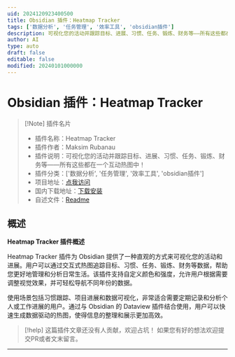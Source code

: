 ```yaml
---
uid: 2024120923400500
title: Obsidian 插件：Heatmap Tracker
tags: ['数据分析', '任务管理', '效率工具', 'obsidian插件']
description: 可视化您的活动并跟踪目标、进展、习惯、任务、锻炼、财务等——所有这些都在一个互动热图中！
author: AI
type: auto
draft: false
editable: false
modified: 20240101000000
---
```


# Obsidian 插件：Heatmap Tracker

> [!Note] 插件名片
> - 插件名称：Heatmap Tracker
> - 插件作者：Maksim Rubanau
> - 插件说明：可视化您的活动并跟踪目标、进展、习惯、任务、锻炼、财务等——所有这些都在一个互动热图中！
> - 插件分类：['数据分析', '任务管理', '效率工具', 'obsidian插件']
> - 项目地址：[点我访问](https://github.com/mokkiebear/heatmap-tracker)
> - 国内下载地址：[下载安装](https://pkmer.cn/products/plugin/pluginMarket/?heatmap-tracker)
> - 自述文件：[Readme](https://ghproxy.net/https://raw.githubusercontent.com/mokkiebear/heatmap-tracker/main/README.md)



## 概述

**Heatmap Tracker 插件概述**

Heatmap Tracker 插件为 Obsidian 提供了一种直观的方式来可视化您的活动和进展。用户可以通过交互式热图追踪目标、习惯、任务、锻炼、财务等数据，帮助您更好地管理和分析日常生活。该插件支持自定义颜色和强度，允许用户根据需要调整视觉效果，并可轻松导航不同年份的数据。

使用场景包括习惯跟踪、项目进展和数据可视化，非常适合需要定期记录和分析个人或工作进展的用户。通过与 Obsidian 的 Dataview 插件结合使用，用户可以快速生成数据驱动的热图，使得信息的整理和展示更加高效。


> [!help] 
> 这篇插件文章还没有人贡献，欢迎占坑！
> 如果您有好的想法欢迎提交PR或者文末留言。
> 

---



